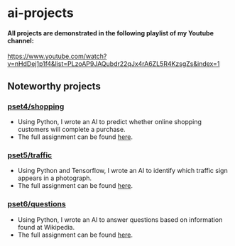 # ai-projects

#### All projects are demonstrated in the following playlist of my Youtube channel:
https://www.youtube.com/watch?v=nHdDej1p1f4&list=PLzoAP9JAQubdr22qJx4rA6ZL5R4KzsgZs&index=1

## Noteworthy projects

### [pset4/shopping](https://github.com/LucasNeroneRillo/ai-projects/tree/main/pset4/shopping/)
* Using Python, I wrote an AI to predict whether online shopping customers will complete a purchase.
* The full assignment can be found [here](https://cs50.harvard.edu/ai/2020/projects/4/shopping/).

### [pset5/traffic](https://github.com/LucasNeroneRillo/ai-projects/tree/main/pset5/traffic/)
* Using Python and Tensorflow, I wrote an AI to identify which traffic sign appears in a photograph.
* The full assignment can be found [here](https://cs50.harvard.edu/ai/2020/projects/5/traffic/).

### [pset6/questions](https://github.com/LucasNeroneRillo/ai-projects/tree/main/pset6/questions/)
* Using Python, I wrote an AI to answer questions based on information found at Wikipedia.
* The full assignment can be found [here](https://cs50.harvard.edu/ai/2020/projects/6/questions/).
